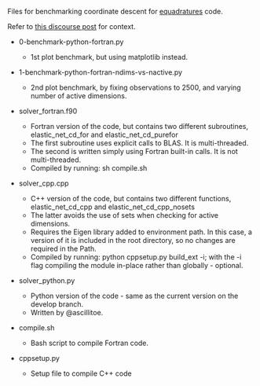 Files for benchmarking coordinate descent for [equadratures](https://github.com/Effective-Quadratures/equadratures) code.

Refer to [this discourse post](https://discourse.equadratures.org/t/the-quest-for-speed-an-indicative-survey-in-improving-performance/144/2) for context.


- 0-benchmark-python-fortran.py
  - 1st plot benchmark, but using matplotlib instead.
 
- 1-benchmark-python-fortran-ndims-vs-nactive.py
  - 2nd plot benchmark, by fixing observations to 2500, and varying number of active dimensions.
 
- solver_fortran.f90
  - Fortran version of the code, but contains two different subroutines, elastic_net_cd_for and elastic_net_cd_purefor
  - The first subroutine uses explicit calls to BLAS. It is multi-threaded.
  - The second is written simply using Fortran built-in calls. It is not multi-threaded.
  - Compiled by running: sh compile.sh
 
- solver_cpp.cpp
  - C++ version of the code, but contains two different functions, elastic_net_cd_cpp and elastic_net_cd_cpp_nosets
  - The latter avoids the use of sets when checking for active dimensions.
  - Requires the Eigen library added to environment path. In this case, a version of it is included in the root directory, so no changes are required in the Path.
  - Compiled by running: python cppsetup.py build_ext -i; with the -i flag compiling the module in-place rather than globally - optional.
 
- solver_python.py
  - Python version of the code - same as the current version on the develop branch.
  - Written by @ascillitoe.
 
- compile.sh
  - Bash script to compile Fortran code.
 
- cppsetup.py
  - Setup file to compile C++ code
 
